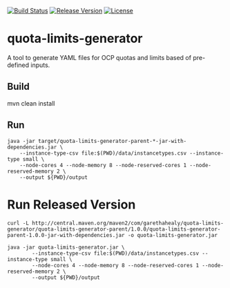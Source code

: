 [![Build Status](https://travis-ci.org/garethahealy/quota-limits-generator.svg?branch=master)](https://travis-ci.org/garethahealy/quota-limits-generator)
[![Release Version](https://img.shields.io/maven-central/v/com.garethahealy.quota-limits-generator/quota-limits-generator.svg?maxAge=2592000)](https://mvnrepository.com/artifact/com.garethahealy.quota-limits-generator/quota-limits-generator-parent)
[![License](https://img.shields.io/hexpm/l/plug.svg?maxAge=2592000)]()

# quota-limits-generator
A tool to generate YAML files for OCP quotas and limits based of pre-defined inputs.

## Build
mvn clean install

## Run
    java -jar target/quota-limits-generator-parent-*-jar-with-dependencies.jar \
        --instance-type-csv file:$(PWD)/data/instancetypes.csv --instance-type small \
        --node-cores 4 --node-memory 8 --node-reserved-cores 1 --node-reserved-memory 2 \
        --output ${PWD}/output
        
# Run Released Version
    curl -L http://central.maven.org/maven2/com/garethahealy/quota-limits-generator/quota-limits-generator-parent/1.0.0/quota-limits-generator-parent-1.0.0-jar-with-dependencies.jar -o quota-limits-generator.jar
    
    java -jar quota-limits-generator.jar \
            --instance-type-csv file:$(PWD)/data/instancetypes.csv --instance-type small \
            --node-cores 4 --node-memory 8 --node-reserved-cores 1 --node-reserved-memory 2 \
            --output ${PWD}/output
